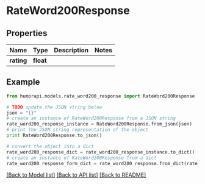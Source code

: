 # RateWord200Response



## Properties

Name | Type | Description | Notes
------------ | ------------- | ------------- | -------------
**rating** | **float** |  | 

## Example

```python
from humorapi.models.rate_word200_response import RateWord200Response

# TODO update the JSON string below
json = "{}"
# create an instance of RateWord200Response from a JSON string
rate_word200_response_instance = RateWord200Response.from_json(json)
# print the JSON string representation of the object
print RateWord200Response.to_json()

# convert the object into a dict
rate_word200_response_dict = rate_word200_response_instance.to_dict()
# create an instance of RateWord200Response from a dict
rate_word200_response_form_dict = rate_word200_response.from_dict(rate_word200_response_dict)
```
[[Back to Model list]](../README.md#documentation-for-models) [[Back to API list]](../README.md#documentation-for-api-endpoints) [[Back to README]](../README.md)


